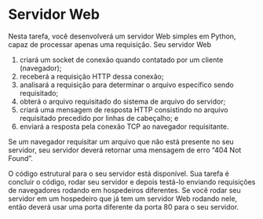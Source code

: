 # Servidor Web
Nesta tarefa, você desenvolverá um servidor Web simples em Python, capaz de processar apenas uma requisição. 
Seu servidor Web 
1. criará um socket de conexão quando contatado por um cliente (navegador); 
2. receberá a requisição HTTP dessa conexão; 
3. analisará a requisição para determinar o arquivo específico sendo requisitado; 
4. obterá o arquivo requisitado do sistema de arquivo do servidor; 
5. criará uma mensagem de resposta HTTP consistindo no arquivo requisitado precedido por linhas de cabeçalho; e 
6. enviará a resposta pela conexão TCP ao navegador requisitante. 
 
Se um navegador requisitar um arquivo que não está presente no seu servidor, seu servidor deverá retornar uma mensagem de erro “404 Not Found”.

O código estrutural para o seu servidor está disponível. Sua tarefa é concluir o código, rodar seu servidor e depois testá-lo enviando requisições de navegadores rodando em hospedeiros diferentes. Se você rodar seu servidor em um hospedeiro que já tem um servidor Web rodando nele, então deverá usar uma porta diferente da porta 80 para o seu servidor.
